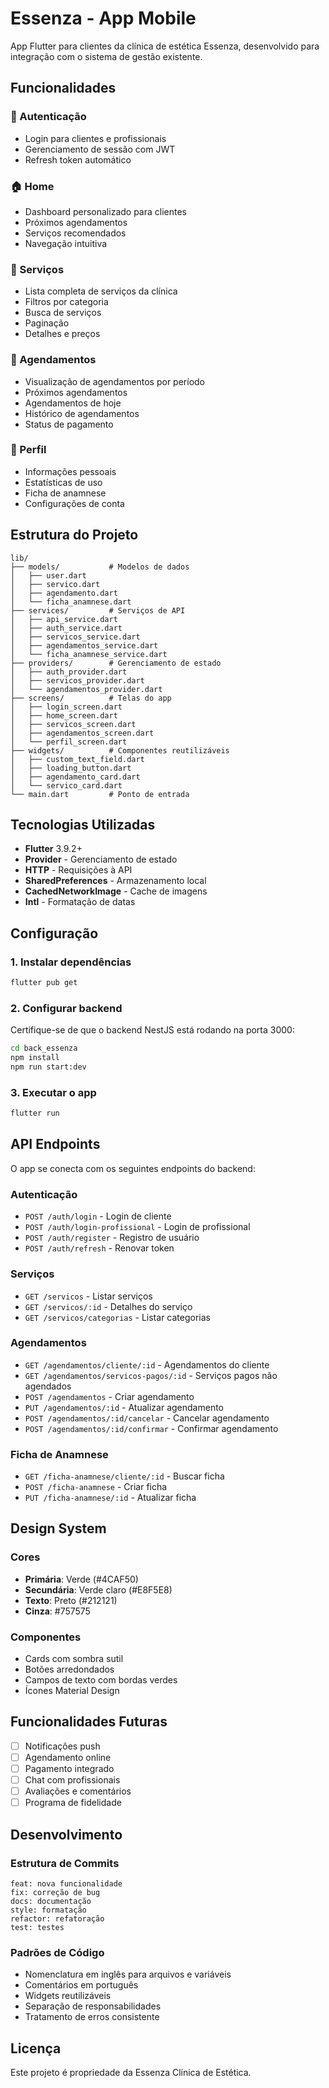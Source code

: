 # Essenza - App Mobile

App Flutter para clientes da clínica de estética Essenza, desenvolvido para integração com o sistema de gestão existente.

## Funcionalidades

### 🔐 Autenticação
- Login para clientes e profissionais
- Gerenciamento de sessão com JWT
- Refresh token automático

### 🏠 Home
- Dashboard personalizado para clientes
- Próximos agendamentos
- Serviços recomendados
- Navegação intuitiva

### 🧴 Serviços
- Lista completa de serviços da clínica
- Filtros por categoria
- Busca de serviços
- Paginação
- Detalhes e preços

### 📅 Agendamentos
- Visualização de agendamentos por período
- Próximos agendamentos
- Agendamentos de hoje
- Histórico de agendamentos
- Status de pagamento

### 👤 Perfil
- Informações pessoais
- Estatísticas de uso
- Ficha de anamnese
- Configurações de conta

## Estrutura do Projeto

```
lib/
├── models/           # Modelos de dados
│   ├── user.dart
│   ├── servico.dart
│   ├── agendamento.dart
│   └── ficha_anamnese.dart
├── services/         # Serviços de API
│   ├── api_service.dart
│   ├── auth_service.dart
│   ├── servicos_service.dart
│   ├── agendamentos_service.dart
│   └── ficha_anamnese_service.dart
├── providers/        # Gerenciamento de estado
│   ├── auth_provider.dart
│   ├── servicos_provider.dart
│   └── agendamentos_provider.dart
├── screens/          # Telas do app
│   ├── login_screen.dart
│   ├── home_screen.dart
│   ├── servicos_screen.dart
│   ├── agendamentos_screen.dart
│   └── perfil_screen.dart
├── widgets/          # Componentes reutilizáveis
│   ├── custom_text_field.dart
│   ├── loading_button.dart
│   ├── agendamento_card.dart
│   └── servico_card.dart
└── main.dart         # Ponto de entrada
```

## Tecnologias Utilizadas

- **Flutter** 3.9.2+
- **Provider** - Gerenciamento de estado
- **HTTP** - Requisições à API
- **SharedPreferences** - Armazenamento local
- **CachedNetworkImage** - Cache de imagens
- **Intl** - Formatação de datas

## Configuração

### 1. Instalar dependências
```bash
flutter pub get
```

### 2. Configurar backend
Certifique-se de que o backend NestJS está rodando na porta 3000:
```bash
cd back_essenza
npm install
npm run start:dev
```

### 3. Executar o app
```bash
flutter run
```

## API Endpoints

O app se conecta com os seguintes endpoints do backend:

### Autenticação
- `POST /auth/login` - Login de cliente
- `POST /auth/login-profissional` - Login de profissional
- `POST /auth/register` - Registro de usuário
- `POST /auth/refresh` - Renovar token

### Serviços
- `GET /servicos` - Listar serviços
- `GET /servicos/:id` - Detalhes do serviço
- `GET /servicos/categorias` - Listar categorias

### Agendamentos
- `GET /agendamentos/cliente/:id` - Agendamentos do cliente
- `GET /agendamentos/servicos-pagos/:id` - Serviços pagos não agendados
- `POST /agendamentos` - Criar agendamento
- `PUT /agendamentos/:id` - Atualizar agendamento
- `POST /agendamentos/:id/cancelar` - Cancelar agendamento
- `POST /agendamentos/:id/confirmar` - Confirmar agendamento

### Ficha de Anamnese
- `GET /ficha-anamnese/cliente/:id` - Buscar ficha
- `POST /ficha-anamnese` - Criar ficha
- `PUT /ficha-anamnese/:id` - Atualizar ficha

## Design System

### Cores
- **Primária**: Verde (#4CAF50)
- **Secundária**: Verde claro (#E8F5E8)
- **Texto**: Preto (#212121)
- **Cinza**: #757575

### Componentes
- Cards com sombra sutil
- Botões arredondados
- Campos de texto com bordas verdes
- Ícones Material Design

## Funcionalidades Futuras

- [ ] Notificações push
- [ ] Agendamento online
- [ ] Pagamento integrado
- [ ] Chat com profissionais
- [ ] Avaliações e comentários
- [ ] Programa de fidelidade

## Desenvolvimento

### Estrutura de Commits
```
feat: nova funcionalidade
fix: correção de bug
docs: documentação
style: formatação
refactor: refatoração
test: testes
```

### Padrões de Código
- Nomenclatura em inglês para arquivos e variáveis
- Comentários em português
- Widgets reutilizáveis
- Separação de responsabilidades
- Tratamento de erros consistente

## Licença

Este projeto é propriedade da Essenza Clínica de Estética.